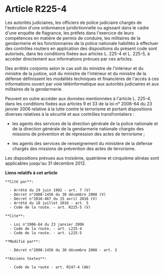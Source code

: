 # Article R225-4

Les autorités judiciaires, les officiers de police judiciaire chargés de l'exécution d'une ordonnance juridictionnelle ou
agissant dans le cadre d'une enquête de flagrance, les préfets dans l'exercice de leurs compétences en matière de permis de
conduire, les militaires de la gendarmerie et les fonctionnaires de la police nationale habilités à effectuer des contrôles
routiers en application des dispositions du présent code sont autorisés, dans les conditions fixées aux articles L. 225-4 et
L. 225-5, à accéder directement aux informations prévues par ces articles.

Des arrêtés conjoints selon le cas soit du ministre de l'intérieur et du ministre de la justice, soit du ministre de
l'intérieur et du ministre de la défense définissent les modalités techniques et financières de l'accès à ces informations
ouvert par voie téléinformatique aux autorités judiciaires et aux militaires de la gendarmerie.

Peuvent en outre accéder aux données mentionnées à l'article L. 225-4, dans les conditions fixées aux articles 9 et 33 de la
loi n° 2006-64 du 23 janvier 2006 relative à la lutte contre le terrorisme et portant dispositions diverses relatives à la
sécurité et aux contrôles transfrontaliers :

- les agents des services de la direction générale de la police nationale et de la direction générale de la gendarmerie
nationale chargés des missions de prévention et de répression des actes de terrorisme ;

- les agents des services de renseignement du ministère de la défense chargés des missions de prévention des actes de
terrorisme.

Les dispositions prévues aux troisième, quatrième et cinquième alinéas sont applicables jusqu'au 31 décembre 2012.

**Liens relatifs à cet article**

	**Cité par**:

	  - Arrêté du 29 juin 1992 - art. 7 (V)
	  - Décret n°2008-1456 du 30 décembre 2008 (V)
	  - Décret n°2016-467 du 15 avril 2016 (V)
	  - Arrêté du 18 juillet 2016 - art. 5
	  - Code de la route. - art. R225-5 (V)

	**Cite**:

	  - Loi n°2006-64 du 23 janvier 2006
	  - Code de la route. - art. L225-4
	  - Code de la route. - art. L225-5

	**Modifié par**:

	  - Décret n°2008-1456 du 30 décembre 2008 - art. 3

	**Anciens textes**:

	  - Code de la route - art. R247-4 (Ab)
